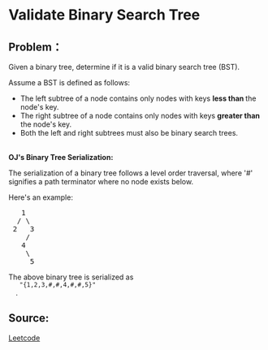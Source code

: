 # Validate Binary Search Tree

## Problem：

<div class="question-content">
 <p>
 </p>
 <p>
  Given a binary tree, determine if it is a valid binary search tree (BST).
 </p>
 <p>
  Assume a BST is defined as follows:
 </p>
 <ul>
  <li>
   The left subtree of a node contains only nodes with keys
   <b>
    less than
   </b>
   the node's key.
  </li>
  <li>
   The right subtree of a node contains only nodes with keys
   <b>
    greater than
   </b>
   the node's key.
  </li>
  <li>
   Both the left and right subtrees must also be binary search trees.
  </li>
 </ul>
 <div class="spoilers">
  <br/>
  <b>
   OJ's Binary Tree Serialization:
  </b>
  <p>
   The serialization of a binary tree follows a level order traversal, where '#' signifies a path terminator where no node exists below.
  </p>
  <p>
   Here's an example:
   <br/>
  </p>
  <pre>
   1
  / \
 2   3
    /
   4
    \
     5
</pre>
  The above binary tree is serialized as
  <code>
   "{1,2,3,#,#,4,#,#,5}"
  </code>
  .
 </div>
</div>


## Source:
[Leetcode](https://leetcode.com/problems/validate-binary-search-tree/)
